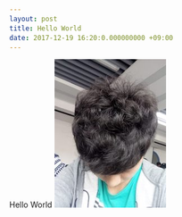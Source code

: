 ```yaml
---
layout: post
title: Hello World
date: 2017-12-19 16:20:0.000000000 +09:00
---
```


Hello World
![John](/assets/images/avatar.jpg)
